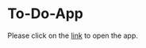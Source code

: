 # To-Do-App
Please click on the <a href="https://deepak-6154.github.io/To-Do-App"> link</a> to open the app.
